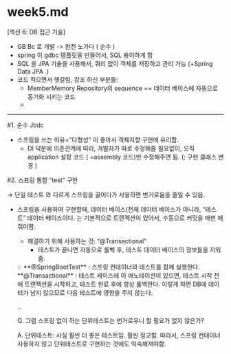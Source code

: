 # week5.md

[섹션 6: DB 접근 기술]

- GB Bc 로 개발 -> 완전 노가다 ( 순수 )
- spring 이 gdbc 템플릿을 만들어서, SQL 용이하게 함
- SQL 을 JPA 기술을 사용해서, 쿼리 없이 객체를 저장하고 관리 가능
(+Spring Data JPA .)
- 코드 적으면서 헷갈림, 강조 하신 부분들:
    - MemberMemory Repository의 sequence == 데이터 베이스에 자동으로 동기화 시키는 코드
    - 

---

#1. 순수 Jbdc

- 스프링을 쓰는 이유=”다형성” 이 좋아서 객체지향 구현에 유리함.
    - DI  덕분에 의존관계에 따라, 개발자가 따로 수정해줄 필요없이, 오직 application 설정 코드 ( =assembly  코드)만 수정해주면 됨. (; 구현 클래스 변경 )
        

#2. 스프링 통합 “test” 구현

→ 단일 테스트 와 다르게 스프링을 끌어다가 사용하면 번거로움을 줄일 수 있음.

- 스프링을 사용하여 구현할때, 데이터 베이스(전체 데이터 베이스가 아니라, “테스트” 데이터 베이스이다. 는 기본적으로 트렌젝션이 있어서, 수동으로 커밋을 매번 해줘야함.
    - 해결하기 위해 사용하는 것: “@Transectional”
        - 테스트가 끝나면 자동으로 롤벡 후, 테스트 데이터 베이스의 정보들을 지워줌.
    
    <aside>
    💡 **@SpringBootTest** : 스프링 컨테이너와 테스트를 함께 실행한다.  **@Transactional** : 테스트 케이스에 이 애노테이션이 있으면, 테스트 시작 전에 트랜잭션을 시작하고, 테스트 완료 후에 항상 롤백한다.  이렇게 하면 DB에 데이터가 남지 않으므로 다음 테스트에 영향을 주지 않는다.
    
    </aside>
    
    ..
    
    Q. 그럼 스프링 없이 하는 단위테스트는 번거로우니 할 필요가 없지 않은가?
    
    A. 단위테스트: 사실 훨씬 더 좋은 테스트임. 훨씬 정교함. 따라서, 스프링 컨테이너 사용하지 않고 단위테스트로 구현하는 것에도 익숙해져야함.

